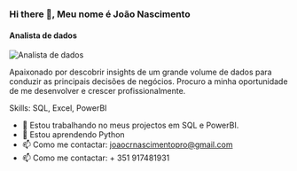 ### Hi there 👋, Meu nome é João Nascimento
#### Analista de dados
![Analista de dados](https://drive.google.com/uc?export=view&id=12V_VhKYGxw13o4qXZwEHj-Kj3v7KlRqP)

Apaixonado por descobrir insights de um grande volume de dados para conduzir as principais decisões de negócios.
Procuro a minha oportunidade de me desenvolver e crescer profissionalmente.

Skills: SQL, Excel, PowerBI

- 🔭 Estou trabalhando no meus projectos em SQL e PowerBI. 
- 🌱 Estou aprendendo Python 
- 📫 Como me contactar: joaocrnascimentopro@gmail.com 
- 📫 Como me contactar: + 351 917481931
